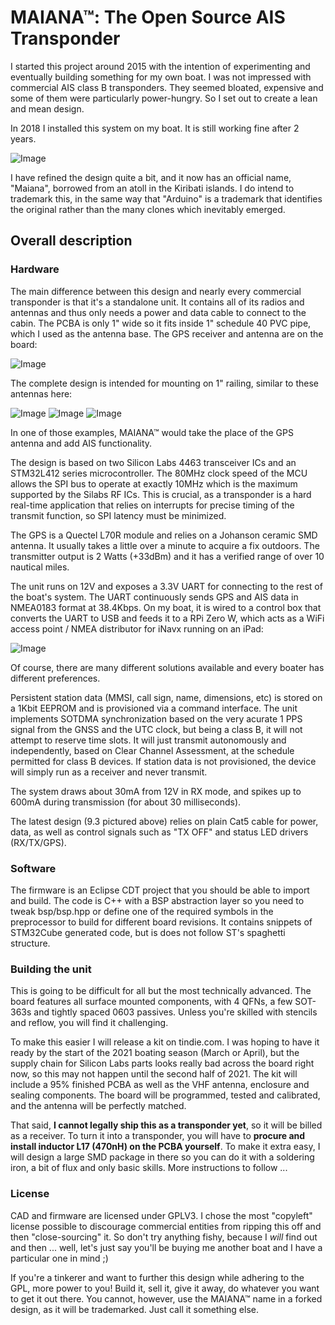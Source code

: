 # MAIANA&trade;: The Open Source AIS Transponder

I started this project around 2015 with the intention of experimenting and eventually building something for my own boat.
I was not impressed with commercial AIS class B transponders. They seemed bloated, expensive and some of them
were particularly power-hungry. So I set out to create a lean and mean design.

In 2018 I installed this system on my boat. It is still working fine after 2 years.

![Image](images/UnitExterior.jpg?raw=True "Exterior View")

I have refined the design quite a bit, and it now has an official name, "Maiana", borrowed from an atoll in the Kiribati islands. I do intend to trademark this, in the same way that "Arduino" is a trademark that identifies the original rather than the many clones which inevitably emerged.

## Overall description

### Hardware

The main difference between this design and nearly every commercial transponder is that it's a standalone unit. It contains all of its
radios and antennas and thus only needs a power and data cable to connect to the cabin. The PCBA is only 1" wide so it fits inside
1" schedule 40 PVC pipe, which I used as the antenna base. The GPS receiver and antenna are on the board:

![Image](images/transponder-9.3.jpg?raw=True "PCBA version 9.3")

The complete design is intended for mounting on 1" railing, similar to these antennas here:

![Image](images/Antenna-Example1.jpg?raw=True "Example 1")
![Image](images/Antenna-Example2.jpg?raw=True "Example 2")
![Image](images/Antenna-Example3.jpg?raw=True "Example 3")

In one of those examples, MAIANA&trade; would take the place of the GPS antenna and add AIS functionality.

The design is based on two Silicon Labs 4463 transceiver ICs and an STM32L412 series microcontroller. The 80MHz clock speed
of the MCU allows the SPI bus to operate at exactly 10MHz which is the maximum supported by the Silabs RF ICs. This is crucial, as a transponder is
a hard real-time application that relies on interrupts for precise timing of the transmit function, so SPI latency must be minimized.

The GPS is a Quectel L70R module and relies on a Johanson ceramic SMD antenna. It usually takes a little over a minute to acquire a fix outdoors.
The transmitter output is 2 Watts (+33dBm) and it has a verified range of over 10 nautical miles.

The unit runs on 12V and exposes a 3.3V UART for connecting to the rest of the boat's system. The UART continuously sends GPS and AIS data in NMEA0183 format at 38.4Kbps.
On my boat, it is wired to a control box that converts the UART to USB and feeds it to a RPi Zero W, which acts as a WiFi access point / NMEA distributor for iNavx
running on an iPad:

![Image](images/MAIANA-ControlBox.jpg?raw=True "Control Box")

Of course, there are many different solutions available and every boater has different preferences.

Persistent station data (MMSI, call sign, name, dimensions, etc) is stored on a 1Kbit EEPROM and is provisioned via a command interface.
The unit implements SOTDMA synchronization based on the very acurate 1 PPS signal from the GNSS and the UTC clock, but being a class B, it will not attempt to reserve time slots.
It will just transmit autonomously and independently, based on Clear Channel Assessment, at the schedule permitted for class B devices. If station data is not provisioned, the device
will simply run as a receiver and never transmit.

The system draws about 30mA from 12V in RX mode, and spikes up to 600mA during transmission (for about 30 milliseconds).

The latest design (9.3 pictured above) relies on plain Cat5 cable for power, data, as well as control signals such as "TX OFF" and status LED drivers (RX/TX/GPS). 


### Software

The firmware is an Eclipse CDT project that you should be able to import and build. The code is C++ with a BSP abstraction layer so you need to tweak bsp/bsp.hpp or define one of
the required symbols in the preprocessor to build for different board revisions. It contains snippets of STM32Cube generated code, but is does not follow ST's spaghetti structure.

### Building the unit

This is going to be difficult for all but the most technically advanced. The board features all surface mounted components, with 4 QFNs, a few SOT-363s and tightly spaced 0603 passives. Unless you're skilled with stencils and reflow, you will find it challenging. 

To make this easier I will release a kit on tindie.com. I was hoping to have it ready by the start of the 2021 boating season (March or April), but the supply chain for Silicon Labs parts looks really bad across the board right now, so this may not happen until the second half of 2021. The kit will include a 95% finished PCBA as well as the VHF antenna, enclosure and sealing components. The board will be programmed, tested and calibrated, and the antenna will be perfectly matched. 

That said, <b>I cannot legally ship this as a transponder yet</b>, so it will be billed as a receiver. To turn it into a transponder, you will have to <b>procure and install inductor L17 (470nH) on the PCBA yourself</b>. To make it extra easy, I will design a large SMD package in there so you can do it with a soldering iron, a bit of flux and only basic skills. More instructions to follow ...

### License

CAD and firmware are licensed under GPLV3. I chose the most "copyleft" license possible to discourage commercial entities from ripping this off and then "close-sourcing" it. 
So don't try anything fishy, because I *will* find out and then ... well, let's just say you'll be buying me another boat and I have a particular one in mind ;)

If you're a tinkerer and want to further this design while adhering to the GPL, more power to you! Build it, sell it, give it away, do whatever you want to get it out there. 
You cannot, however, use the MAIANA&trade; name in a forked design, as it will be trademarked. Just call it something else.









